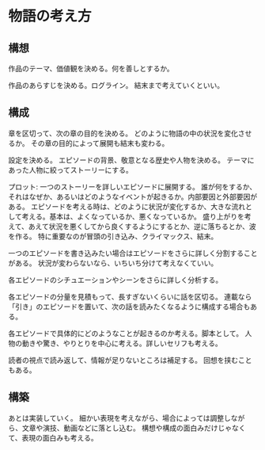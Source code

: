 # 物語の考え方

## 構想

作品のテーマ、価値観を決める。何を善しとするか。

作品のあらすじを決める。ログライン。
結末まで考えていくといい。

## 構成

章を区切って、次の章の目的を決める。
どのように物語の中の状況を変化させるか。
その章の目的によって展開も結末も変わる。

設定を決める。
エピソードの背景、敬意となる歴史や人物を決める。
テーマにあった人物に絞ってストーリーにする。

プロット: 一つのストーリーを詳しいエピソードに展開する。
誰が何をするか、それはなぜか、あるいはどのようなイベントが起きるか。内部要因と外部要因がある。
エピソードを考える時は、どのように状況が変化するか、大きな流れとして考える。基本は、よくなっているか、悪くなっているか。
盛り上がりを考えて、あえて状況を悪くしてから良くするようにするとか、逆に落ちるとか、波を作る。
特に重要なのが冒頭の引き込み、クライマックス、結末。

一つのエピソードを書き込みたい場合はエピソードをさらに詳しく分割することがある。
状況が変わらないなら、いちいち分けて考えなくていい。

各エピソードのシチュエーションやシーンをさらに詳しく分析する。

各エピソードの分量を見積もって、長すぎないくらいに話を区切る。
連載なら「引き」のエピソードを置いて、次の話を読みたくなるように構成する場合もある。

各エピソードで具体的にどのようなことが起きるのか考える。脚本として。
人物の動きや驚き、やりとりを中心に考える。詳しいセリフも考える。

読者の視点で読み返して、情報が足りないところは補足する。
回想を挟むこともある。

## 構築

あとは実装していく。
細かい表現を考えながら、場合によっては調整しながら、文章や演技、動画などに落とし込む。
構想や構成の面白みだけじゃなくて、表現の面白みも考える。
